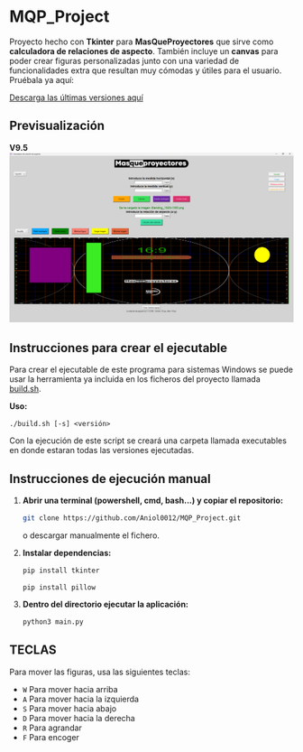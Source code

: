 # MQP_Project
Proyecto hecho con **Tkinter** para **MasQueProyectores** que sirve como **calculadora de relaciones de aspecto**. También incluye un **canvas** para poder crear figuras personalizadas junto con una variedad de funcionalidades extra que resultan muy cómodas y útiles para el usuario. Pruébala ya aquí:

[Descarga las últimas versiones aquí](https://github.com/Aniol0012/MQP_Project/releases)

## Previsualización
**V9.5**
![Previsualización](preview/preview_v9.png)

## Instrucciones para crear el ejecutable

Para crear el ejecutable de este programa para sistemas Windows se puede usar la herramienta ya incluida en los ficheros del proyecto llamada [build.sh](https://github.com/Aniol0012/MQP_Project/blob/main/build.sh).

**Uso:**
```
./build.sh [-s] <versión>
```

Con la ejecución de este script se creará una carpeta llamada executables en donde estaran todas las versiones ejecutadas.

## Instrucciones de ejecución manual

1. **Abrir una terminal (powershell, cmd, bash...) y copiar el repositorio:**
    ```sh 
    git clone https://github.com/Aniol0012/MQP_Project.git
    ```
    o descargar manualmente el fichero.

2. **Instalar dependencias:**
   ```
   pip install tkinter
   ```
   ```
   pip install pillow
   ```

3. **Dentro del directorio ejecutar la aplicación:**
   ```sh
   python3 main.py
   ```

## TECLAS

Para mover las figuras, usa las siguientes teclas:

- `W` Para mover hacia arriba
- `A` Para mover hacia la izquierda
- `S` Para mover hacia abajo
- `D` Para mover hacia la derecha
- `R` Para agrandar
- `F` Para encoger


